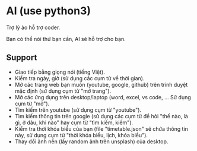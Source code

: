 # AI (use python3)

Trợ lý ảo hỗ trợ coder.


Bạn có thể nói thứ bạn cần, AI sẽ hỗ trợ cho bạn.

## Support

* Giao tiếp bằng giọng nói (tiếng Việt).
* Kiểm tra ngày, giờ (sử dụng các cụm từ về thời gian).
* Mở các trang web bạn muốn (youtube, google, github) trên trình duyệt mặc định (sử dụng cụm từ "mở trang").
* Mở các ứng dụng trên desktop/laptop (word, excel, vs code, ... Sử dụng cụm từ "mở").  
* Tìm kiếm trên youtube (sử dụng cụm từ "youtube").
* Tìm kiếm thông tin trên google (sử dụng các cụm từ để hỏi "thế nào, là gì, ở đâu, khi nào" hay cụm từ "tìm kiếm, kiếm").
* Kiểm tra thời khóa biểu của bạn (file "timetable.json" sẽ chứa thông tin này, sử dụng cụm từ "thời khóa biểu, lịch, khóa biểu").
* Thay đổi ảnh nền (lấy random ảnh trên unsplash) của desktop.
